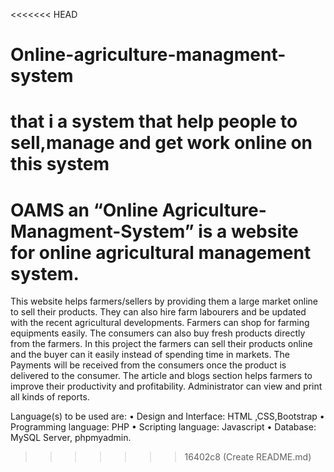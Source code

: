 <<<<<<< HEAD
# Online-agriculture-managment-system
that i a system that help people to sell,manage and get work online on this system
=======
# OAMS an “Online Agriculture-Managment-System” is a website for online agricultural management system. 
This website helps farmers/sellers by providing them a large market online to sell their products.
They can also hire farm labourers and be updated with the recent agricultural developments.
Farmers can shop for farming equipments easily. The consumers can also buy fresh products directly from the farmers.
In this project the farmers can sell their products online and the buyer can it easily instead of spending time in markets.
The Payments will be received from the consumers once the product is delivered to the consumer.
The article and blogs section helps farmers to improve their productivity and profitability. Administrator can view and print all kinds of reports.

Language(s) to be used are: 
• Design and Interface: HTML ,CSS,Bootstrap 
• Programming language: PHP
• Scripting language: Javascript 
• Database: MySQL Server, phpmyadmin.
>>>>>>> 16402c8 (Create README.md)
